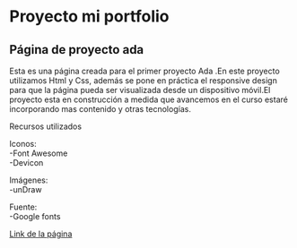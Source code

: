 # Proyecto mi portfolio

## Página de proyecto ada

Esta es una página creada para el primer proyecto Ada .En este proyecto utilizamos Html y Css, además se pone en práctica el responsive design para que la página pueda ser visualizada desde un dispositivo móvil.El proyecto esta en construcción a medida que avancemos en el curso  estaré incorporando mas contenido y otras tecnologías.

Recursos utilizados

Iconos:   
-Font Awesome   
-Devicon

Imágenes:   
-unDraw


Fuente:   
-Google fonts

[Link de la página](https://mi-portfolio.netlify.app)